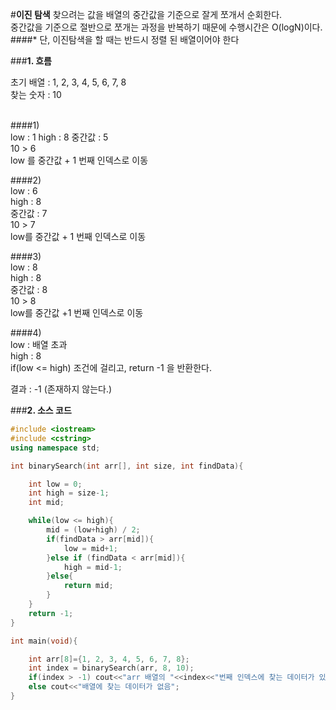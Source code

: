 #**이진 탐색**
찾으려는 값을 배열의 중간값을 기준으로 잘게 쪼개서 순회한다.</br>
중간값을 기준으로 절반으로 쪼개는 과정을 반복하기 때문에 수행시간은 O(logN)이다.</br>
####* 단, 이진탐색을 할 때는 반드시 정렬 된 배열이어야 한다</br>


###**1. 흐름**

초기 배열 : 1, 2, 3, 4, 5, 6, 7, 8</br>
찾는 숫자 : 10</br>
</br>

####1)</br>
low : 1
high : 8
중간값 : 5</br>
10 > 6</br>
low 를 중간값 + 1 번째 인덱스로 이동</br>

####2)</br>
low : 6</br>
high : 8</br>
중간값 : 7</br>
10 > 7</br>
low를 중간값 + 1 번째 인덱스로 이동</br>

####3)</br>
low : 8</br>
high : 8</br>
중간값 : 8</br>
10 > 8</br>
low를 중간값 +1 번째 인덱스로 이동</br>

####4)</br>
low : 배열 초과</br>
high : 8</br>
if(low <= high) 조건에 걸리고, return -1 을 반환한다.</br>

결과 : -1 (존재하지 않는다.)</br>

###**2. 소스 코드**
```cpp
#include <iostream>
#include <cstring>
using namespace std;

int binarySearch(int arr[], int size, int findData){

    int low = 0;
    int high = size-1;
    int mid;

    while(low <= high){
        mid = (low+high) / 2;
        if(findData > arr[mid]){
            low = mid+1;
        }else if (findData < arr[mid]){
            high = mid-1;
        }else{
            return mid;
        }
    }
    return -1;
}

int main(void){

    int arr[8]={1, 2, 3, 4, 5, 6, 7, 8};
    int index = binarySearch(arr, 8, 10);
    if(index > -1) cout<<"arr 배열의 "<<index<<"번째 인덱스에 찾는 데이터가 있습니다.";
    else cout<<"배열에 찾는 데이터가 없음";
}
```

